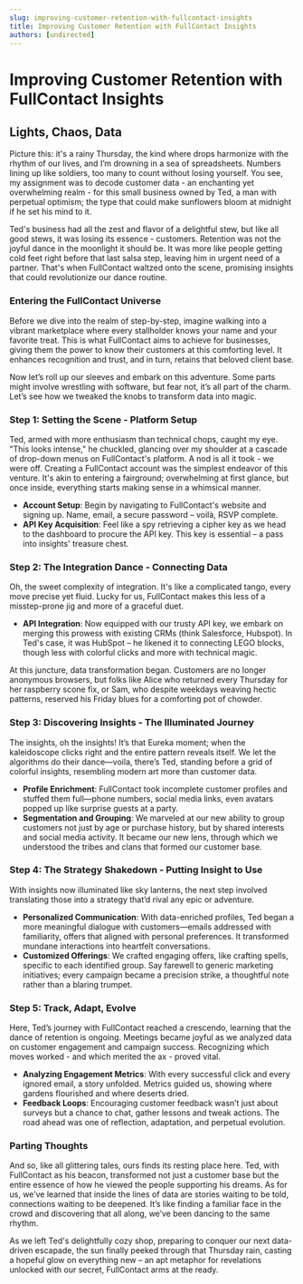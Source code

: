 ```yaml
---
slug: improving-customer-retention-with-fullcontact-insights
title: Improving Customer Retention with FullContact Insights
authors: [undirected]
---
```



# Improving Customer Retention with FullContact Insights

## Lights, Chaos, Data

Picture this: it's a rainy Thursday, the kind where drops harmonize with the rhythm of our lives, and I’m drowning in a sea of spreadsheets. Numbers lining up like soldiers, too many to count without losing yourself. You see, my assignment was to decode customer data - an enchanting yet overwhelming realm - for this small business owned by Ted, a man with perpetual optimism; the type that could make sunflowers bloom at midnight if he set his mind to it.

Ted's business had all the zest and flavor of a delightful stew, but like all good stews, it was losing its essence - customers. Retention was not the joyful dance in the moonlight it should be. It was more like people getting cold feet right before that last salsa step, leaving him in urgent need of a partner. That's when FullContact waltzed onto the scene, promising insights that could revolutionize our dance routine.

### Entering the FullContact Universe

Before we dive into the realm of step-by-step, imagine walking into a vibrant marketplace where every stallholder knows your name and your favorite treat. This is what FullContact aims to achieve for businesses, giving them the power to know their customers at this comforting level. It enhances recognition and trust, and in turn, retains that beloved client base.

Now let’s roll up our sleeves and embark on this adventure. Some parts might involve wrestling with software, but fear not, it’s all part of the charm. Let’s see how we tweaked the knobs to transform data into magic.

### Step 1: Setting the Scene - Platform Setup

Ted, armed with more enthusiasm than technical chops, caught my eye. "This looks intense," he chuckled, glancing over my shoulder at a cascade of drop-down menus on FullContact's platform. A nod is all it took - we were off. Creating a FullContact account was the simplest endeavor of this venture. It's akin to entering a fairground; overwhelming at first glance, but once inside, everything starts making sense in a whimsical manner.

- **Account Setup**: Begin by navigating to FullContact's website and signing up. Name, email, a secure password – voilà, RSVP complete.
- **API Key Acquisition**: Feel like a spy retrieving a cipher key as we head to the dashboard to procure the API key. This key is essential – a pass into insights' treasure chest.

### Step 2: The Integration Dance - Connecting Data

Oh, the sweet complexity of integration. It's like a complicated tango, every move precise yet fluid. Lucky for us, FullContact makes this less of a misstep-prone jig and more of a graceful duet.

- **API Integration**: Now equipped with our trusty API key, we embark on merging this prowess with existing CRMs (think Salesforce, Hubspot). In Ted's case, it was HubSpot – he likened it to connecting LEGO blocks, though less with colorful clicks and more with technical magic.

At this juncture, data transformation began. Customers are no longer anonymous browsers, but folks like Alice who returned every Thursday for her raspberry scone fix, or Sam, who despite weekdays weaving hectic patterns, reserved his Friday blues for a comforting pot of chowder.

### Step 3: Discovering Insights - The Illuminated Journey

The insights, oh the insights! It’s that Eureka moment; when the kaleidoscope clicks right and the entire pattern reveals itself. We let the algorithms do their dance—voila, there’s Ted, standing before a grid of colorful insights, resembling modern art more than customer data.

- **Profile Enrichment**: FullContact took incomplete customer profiles and stuffed them full—phone numbers, social media links, even avatars popped up like surprise guests at a party.
- **Segmentation and Grouping**: We marveled at our new ability to group customers not just by age or purchase history, but by shared interests and social media activity. It became our new lens, through which we understood the tribes and clans that formed our customer base.

### Step 4: The Strategy Shakedown - Putting Insight to Use

With insights now illuminated like sky lanterns, the next step involved translating those into a strategy that’d rival any epic or adventure.

- **Personalized Communication**: With data-enriched profiles, Ted began a more meaningful dialogue with customers—emails addressed with familiarity, offers that aligned with personal preferences. It transformed mundane interactions into heartfelt conversations.
- **Customized Offerings**: We crafted engaging offers, like crafting spells, specific to each identified group. Say farewell to generic marketing initiatives; every campaign became a precision strike, a thoughtful note rather than a blaring trumpet.

### Step 5: Track, Adapt, Evolve

Here, Ted’s journey with FullContact reached a crescendo, learning that the dance of retention is ongoing. Meetings became joyful as we analyzed data on customer engagement and campaign success. Recognizing which moves worked - and which merited the ax - proved vital.

- **Analyzing Engagement Metrics**: With every successful click and every ignored email, a story unfolded. Metrics guided us, showing where gardens flourished and where deserts dried.
- **Feedback Loops**: Encouraging customer feedback wasn’t just about surveys but a chance to chat, gather lessons and tweak actions. The road ahead was one of reflection, adaptation, and perpetual evolution.

### Parting Thoughts

And so, like all glittering tales, ours finds its resting place here. Ted, with FullContact as his beacon, transformed not just a customer base but the entire essence of how he viewed the people supporting his dreams. As for us, we’ve learned that inside the lines of data are stories waiting to be told, connections waiting to be deepened. It’s like finding a familiar face in the crowd and discovering that all along, we’ve been dancing to the same rhythm.

As we left Ted's delightfully cozy shop, preparing to conquer our next data-driven escapade, the sun finally peeked through that Thursday rain, casting a hopeful glow on everything new – an apt metaphor for revelations unlocked with our secret, FullContact arms at the ready.